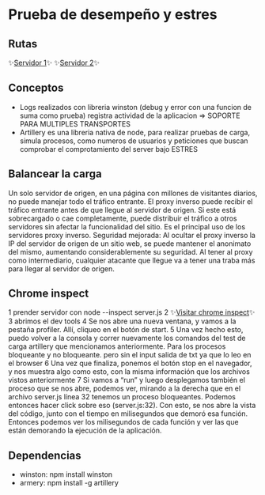 # Prueba de desempeño y estres

## Rutas
✨[Servidor 1](http://localhost:8080/)✨
✨[Servidor 2](http://localhost:8081/)✨

## Conceptos
-  Logs realizados con libreria winston (debug y error con una funcion de suma como prueba) registra actividad de la aplicacion => SOPORTE PARA MULTIPLES TRANSPORTES
-  Artillery es una libreria nativa de node, para realizar pruebas de carga, simula procesos, como numeros de usuarios y peticiones que buscan comprobar el comprotamiento del server bajo ESTRES

## Balancear la carga
Un solo servidor de origen, en una página con millones de visitantes diarios, no puede manejar todo el tráfico entrante.
El proxy inverso puede recibir el tráfico entrante antes de que llegue al servidor de origen. Si este está sobrecargado o cae completamente, puede distribuir el tráfico a otros servidores sin afectar la funcionalidad del sitio. Es el principal uso de los servidores proxy inverso.
Seguridad mejorada: Al ocultar el proxy inverso la IP del servidor de origen de un sitio web, se puede mantener el anonimato del mismo, aumentando considerablemente su seguridad. Al tener al proxy como intermediario, cualquier atacante que llegue va a tener una traba más para llegar al servidor de origen.


## Chrome inspect

1 prender servidor con node --inspect server.js
2 ✨[Visitar chrome inspect](chrome://inspect)✨
3 abrimos el dev tools
4 Se nos abre una nueva ventana, y vamos a la pestaña profiler. Allí, cliqueo en el botón de start.
5 Una vez hecho esto, puedo volver a la consola y correr nuevamente los comandos del test de carga artillery que mencionamos anteriormente. Para los procesos bloqueante y no bloqueante.
  pero sin el input salida de txt ya que lo leo en el browser
6 Una vez que finaliza, ponemos el botón stop en el navegador, y nos muestra algo como esto, con la misma información que los archivos vistos anteriormente
7 Si vamos a “run” y luego desplegamos también el proceso que se nos abre, podemos ver, mirando a la derecha que en el archivo server.js línea 32 tenemos un proceso bloqueantes.
Podemos entonces hacer click sobre eso (server.js:32).
Con esto, se nos abre la vista del código, junto con el tiempo en milisegundos que demoró esa función.
Entonces podemos ver los milisegundos de cada función y ver las que están demorando la ejecución de la aplicación.


## Dependencias
- winston: npm install winston
- armery: npm install -g artillery
